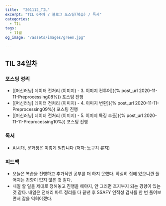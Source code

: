 ```yaml
---
title:  "201112_TIL"
excerpt: "TIL 6주차 / 블로그 포스팅(복습) / 독서"
categories:
  - TIL
tags:
  - 11월
og_image: "/assets/images/green.jpg"
  
---
```

## TIL 34일차
### 포스팅 정리
- [[머신러닝] 데이터 전처리 (이미지) - 3. 이미지 컨투어]({% post_url 2020-11-11-Preprocessing08%}) 포스팅 진행
- [[머신러닝] 데이터 전처리 (이미지) - 4. 이미지 변환]({% post_url 2020-11-11-Preprocessing09%}) 포스팅 진행
- [[머신러닝] 데이터 전처리 (이미지) - 5. 이미지 특징 추출]({% post_url 2020-11-11-Preprocessing10%}) 포스팅 진행

### 독서
- AI시대, 문과생은 이렇게 일합니다 (저자: 노구치 류지)


### 피드백
- 오늘은 복습을 진행하고 추가적인 공부를 더 하지 못했다. 확실히 집에 있으니깐 풀어지는 경향이 없지 않은 것 같다.
- 내일 할 일을 제대로 정해놓고 진행을 해야지, 안 그러면 흐지부지 되는 경향이 있는 것 같다. 내일은 전처리 파트 정리를 다 끝낸 후 SSAFY 인적성 검사를 한 번 풀어보면서 감을 익혀야겠다.
 